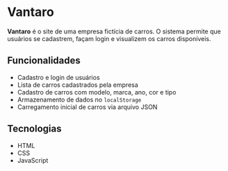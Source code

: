# Vantaro

**Vantaro** é o site de uma empresa fictícia de carros. O sistema permite que usuários se cadastrem, façam login e visualizem os carros disponíveis.

## Funcionalidades

- Cadastro e login de usuários  
- Lista de carros cadastrados pela empresa  
- Cadastro de carros com modelo, marca, ano, cor e tipo  
- Armazenamento de dados no `localStorage`  
- Carregamento inicial de carros via arquivo JSON  

## Tecnologias

- HTML  
- CSS  
- JavaScript
